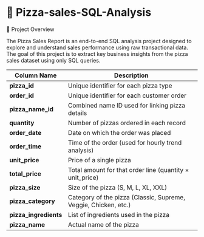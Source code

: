 # 🍕 Pizza-sales-SQL-Analysis

📘 Project Overview

The Pizza Sales Report is an end-to-end SQL analysis project designed to explore and understand sales performance using raw transactional data.
The goal of this project is to extract key business insights from the pizza sales dataset using only SQL queries.


| Column Name           | Description                                                     |
| --------------------- | --------------------------------------------------------------- |
| **pizza_id**          | Unique identifier for each pizza type                           |
| **order_id**          | Unique identifier for each customer order                       |
| **pizza_name_id**     | Combined name ID used for linking pizza details                 |
| **quantity**          | Number of pizzas ordered in each record                         |
| **order_date**        | Date on which the order was placed                              |
| **order_time**        | Time of the order (used for hourly trend analysis)              |
| **unit_price**        | Price of a single pizza                                         |
| **total_price**       | Total amount for that order line (quantity × unit_price)        |
| **pizza_size**        | Size of the pizza (S, M, L, XL, XXL)                            |
| **pizza_category**    | Category of the pizza (Classic, Supreme, Veggie, Chicken, etc.) |
| **pizza_ingredients** | List of ingredients used in the pizza                           |
| **pizza_name**        | Actual name of the pizza                                        |

